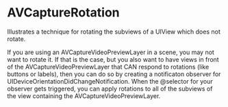 # AVCaptureRotation
Illustrates a technique for rotating the subviews of a UIView which does not rotate.

If you are using an AVCaptureVideoPreviewLayer in a scene, you may not want to rotate it.  If that is the case, but you also want to have views in front of the AVCaptureVideoPreviewLayer that CAN respond to rotations (like buttons or labels), then you can do so by creating a notificaton observer for UIDeviceOrientationDidChangeNotification.  When the @selector for your observer gets triggered, you can apply rotations to all of the subviews of the view containing the AVCaptureVideoPreviewLayer.
